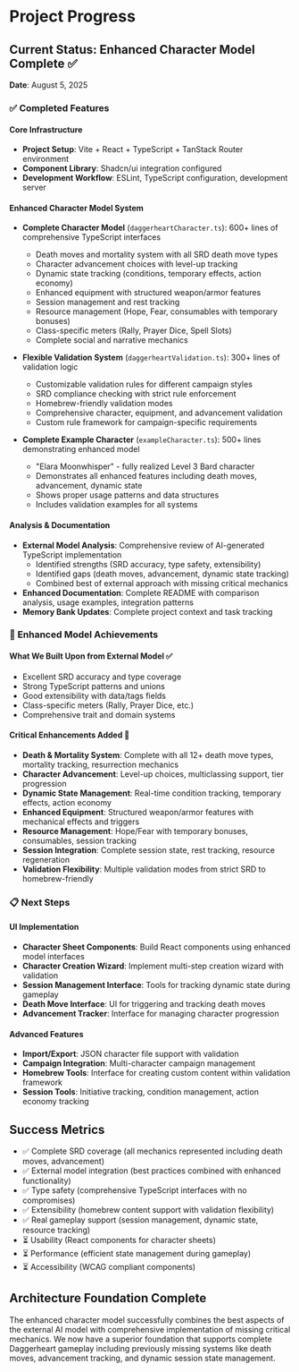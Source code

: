 # Project Progress

## Current Status: Enhanced Character Model Complete ✅

**Date**: August 5, 2025

### ✅ Completed Features

#### Core Infrastructure

- **Project Setup**: Vite + React + TypeScript + TanStack Router environment
- **Component Library**: Shadcn/ui integration configured
- **Development Workflow**: ESLint, TypeScript configuration, development server

#### Enhanced Character Model System

- **Complete Character Model** (`daggerheartCharacter.ts`): 600+ lines of comprehensive TypeScript interfaces
  - Death moves and mortality system with all SRD death move types
  - Character advancement choices with level-up tracking
  - Dynamic state tracking (conditions, temporary effects, action economy)
  - Enhanced equipment with structured weapon/armor features
  - Session management and rest tracking
  - Resource management (Hope, Fear, consumables with temporary bonuses)
  - Class-specific meters (Rally, Prayer Dice, Spell Slots)
  - Complete social and narrative mechanics
- **Flexible Validation System** (`daggerheartValidation.ts`): 300+ lines of validation logic
  - Customizable validation rules for different campaign styles
  - SRD compliance checking with strict rule enforcement
  - Homebrew-friendly validation modes
  - Comprehensive character, equipment, and advancement validation
  - Custom rule framework for campaign-specific requirements

- **Complete Example Character** (`exampleCharacter.ts`): 500+ lines demonstrating enhanced model
  - "Elara Moonwhisper" - fully realized Level 3 Bard character
  - Demonstrates all enhanced features including death moves, advancement, dynamic state
  - Shows proper usage patterns and data structures
  - Includes validation examples for all systems

#### Analysis & Documentation

- **External Model Analysis**: Comprehensive review of AI-generated TypeScript implementation
  - Identified strengths (SRD accuracy, type safety, extensibility)
  - Identified gaps (death moves, advancement, dynamic state tracking)
  - Combined best of external approach with missing critical mechanics
- **Enhanced Documentation**: Complete README with comparison analysis, usage examples, integration patterns
- **Memory Bank Updates**: Complete project context and task tracking

### 🚀 Enhanced Model Achievements

#### What We Built Upon from External Model ✅

- Excellent SRD accuracy and type coverage
- Strong TypeScript patterns and unions
- Good extensibility with data/tags fields
- Class-specific meters (Rally, Prayer Dice, etc.)
- Comprehensive trait and domain systems

#### Critical Enhancements Added 🎯

- **Death & Mortality System**: Complete with all 12+ death move types, mortality tracking, resurrection mechanics
- **Character Advancement**: Level-up choices, multiclassing support, tier progression
- **Dynamic State Management**: Real-time condition tracking, temporary effects, action economy
- **Enhanced Equipment**: Structured weapon/armor features with mechanical effects and triggers
- **Resource Management**: Hope/Fear with temporary bonuses, consumables, session tracking
- **Session Integration**: Complete session state, rest tracking, resource regeneration
- **Validation Flexibility**: Multiple validation modes from strict SRD to homebrew-friendly

### 📋 Next Steps

#### UI Implementation

- **Character Sheet Components**: Build React components using enhanced model interfaces
- **Character Creation Wizard**: Implement multi-step creation wizard with validation
- **Session Management Interface**: Tools for tracking dynamic state during gameplay
- **Death Move Interface**: UI for triggering and tracking death moves
- **Advancement Tracker**: Interface for managing character progression

#### Advanced Features

- **Import/Export**: JSON character file support with validation
- **Campaign Integration**: Multi-character campaign management
- **Homebrew Tools**: Interface for creating custom content within validation framework
- **Session Tools**: Initiative tracking, condition management, action economy tracking

## Success Metrics

- ✅ Complete SRD coverage (all mechanics represented including death moves, advancement)
- ✅ External model integration (best practices combined with enhanced functionality)
- ✅ Type safety (comprehensive TypeScript interfaces with no compromises)
- ✅ Extensibility (homebrew content support with validation flexibility)
- ✅ Real gameplay support (session management, dynamic state, resource tracking)
- ⏳ Usability (React components for character sheets)
- ⏳ Performance (efficient state management during gameplay)
- ⏳ Accessibility (WCAG compliant components)

## Architecture Foundation Complete

The enhanced character model successfully combines the best aspects of the external AI model with comprehensive implementation of missing critical mechanics. We now have a superior foundation that supports complete Daggerheart gameplay including previously missing systems like death moves, advancement tracking, and dynamic session state management.
